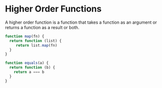 


# Higher Order Functions

A higher order function is a function that takes a function as an argument or returns a function as a result or both.

``` js
function map(fn) {
  return function (list) {
     return list.map(fn)
  }
}
```

``` js
function equals(a) {
  return function (b) {
    return a === b
  }
}
```
